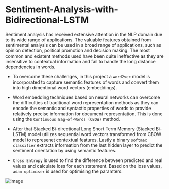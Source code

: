 # Sentiment-Analysis-with-Bidirectional-LSTM

Sentiment analysis has received extensive
attention in the NLP domain due to its wide range of applications. The valuable features obtained from
sentimental analysis can be used in a broad range of applications,
such as opinion detection, political promotion and
decision making. The most common and existent methods used have been quite ineffective as they are insensitive to contextual information and fail to handle the long distance dependencies in words. 

- To overcome these challenges, in this project a `word2vec` model is incorporated to capture semantic features of words and convert them into high dimentional word vectors (embeddings). 
- Word embedding techniques based on neural networks can
overcome the difficulties of traditional word representation methods as they can encode the semantic and syntactic properties of words to provide relatively precise information for document representation. This is done using the `Continuous Bag-of-Words (CBOW)` method.

- After that Stacked Bi-directional Long Short Term Memory (Stacked Bi-LSTM) model utilizes sequential word vectors transformed from CBOW model to represenet contextual features. Lastly a binary `softmax classifier` extracts information from the last hidden layer to predict the sentiment orientation by using semantic features. 
-  `Cross Entropy` is used to find the difference between predicted and real values and calculate loss for each statement. Based on the loss values, `adam optimiser` is used for optimising the paramters.



![image](https://user-images.githubusercontent.com/7736847/122645952-9d29c200-d13a-11eb-87e3-58212f443b5a.png)

